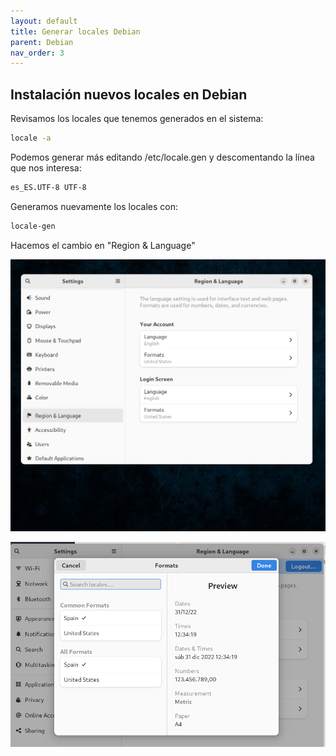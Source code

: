 ```yaml
---
layout: default
title: Generar locales Debian
parent: Debian
nav_order: 3
---
```

## Instalación nuevos locales en Debian
Revisamos los locales que tenemos generados en el sistema:
``` bash
locale -a
```
Podemos generar más editando /etc/locale.gen y descomentando la línea que nos interesa:
``` bash
es_ES.UTF-8 UTF-8
```

Generamos nuevamente los locales con:
``` bash
locale-gen
```
Hacemos el cambio en "Region & Language"

![Screenshot from 2022-12-28 17-42-40.png](/pictures/1.png)


![Screenshot from 2022-12-31 12-34-31.png](/pictures/2.png)
